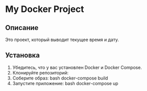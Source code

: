 # My Docker Project

## Описание

Это проект, который выводит текущее время и дату.

## Установка

1. Убедитесь, что у вас установлен Docker и Docker Compose.
2. Клонируйте репозиторий:
3. Соберите образ:
bash
docker-compose build
4. Запустите приложение:
bash
docker-compose up
